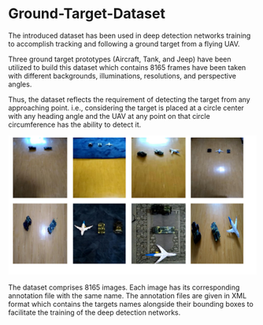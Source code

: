 # Ground-Target-Dataset
The introduced dataset has been used in deep detection networks training to accomplish tracking and following a ground target from a flying UAV.

<p>Three ground target prototypes (Aircraft, Tank, and Jeep) have been utilized to build this dataset which contains 8165 frames have been taken with different backgrounds, illuminations, resolutions, and perspective angles.

<p>Thus, the dataset reflects the requirement of detecting the target from any approaching point. i.e., considering the target is placed at a circle center with any heading angle and the UAV at any point on that circle circumference has the ability to detect it.

![alt text](https://github.com/Ali-Maher/Ground-Target-Dataset/blob/master/GRound_target.bmp)
<p>The dataset comprises 8165 images. Each image has its corresponding annotation file with the same name. The annotation files are given in XML format which contains the targets names alongside their bounding boxes to facilitate the training of the deep detection networks.

